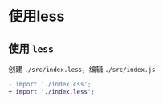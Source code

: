 # 使用less

## 使用 `less`

创建 `./src/index.less`，编辑 `./src/index.js`

```diff
- import './index.css';
+ import './index.less';
```
